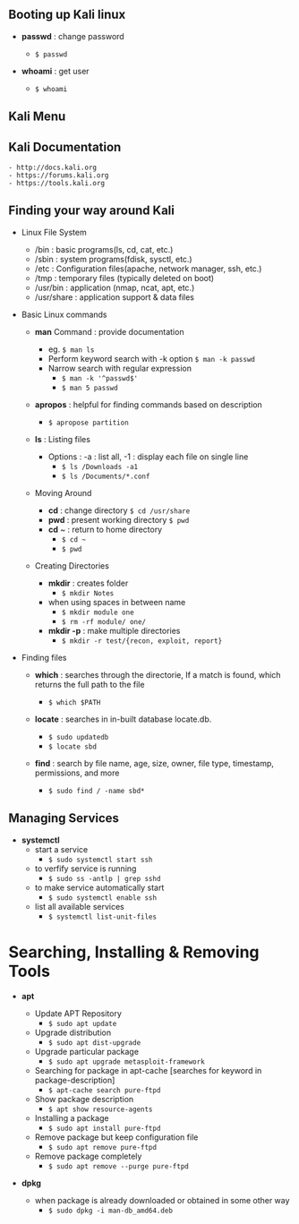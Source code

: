 
## Booting up Kali linux
- **passwd**  : change password
    - ``` $ passwd  ``` 
    
- **whoami** : get user
    - ```$ whoami```

## Kali Menu

## Kali Documentation
    - http://docs.kali.org
    - https://forums.kali.org
    - https://tools.kali.org

## Finding your way around Kali
- Linux File System
    * /bin : basic programs(ls, cd, cat, etc.)
    * /sbin : system programs(fdisk, sysctl, etc.)
    * /etc : Configuration files(apache, network manager, ssh, etc.)
    * /tmp : temporary files (typically deleted on boot)
    * /usr/bin : application (nmap, ncat, apt, etc.)
    * /usr/share : application support & data files

- Basic Linux commands
    * **man** Command : provide documentation
        - eg.
            ``` $ man ls ```
        - Perform keyword search with -k option
            ``` $ man -k passwd ```
        - Narrow search with regular expression
            - ``` $ man -k '^passwd$' ```
            - ``` $ man 5 passwd ```

    * **apropos** : helpful for finding commands based on description
        - ``` $ apropose partition ```
    
    * **ls** : Listing files 
        - Options : -a : list all, -1 : display each file on single line
            - ``` $ ls /Downloads -a1 ```
            - ``` $ ls /Documents/*.conf ```
    
    * Moving Around
        - **cd** : change directory
            ``` $ cd /usr/share ```
        - **pwd** : present working directory
            ``` $ pwd ```
        - **cd** ~ : return to home directory
            - ``` $ cd ~ ``` 
            - ``` $ pwd ```
    
    * Creating Directories
        - **mkdir** : creates folder
            - ``` $ mkdir Notes ```
        - when using spaces in between name 
            - ``` $ mkdir module one ```
            - ``` $ rm -rf module/ one/ ```
        - **mkdir -p** : make multiple directories
            - ``` $ mkdir -r test/{recon, exploit, report} ```
    
- Finding files 
    - **which** : searches through the directorie, If a match is found, which returns   the full path to the file
        - ``` $ which $PATH ```

    - **locate** : searches in in-built database locate.db. 
        - ``` $ sudo updatedb ```  
        - ``` $ locate sbd ```

    - **find** : search by file name, age, size, owner, file type, timestamp, permissions, and more
        - ``` $ sudo find / -name sbd* ```
        
## Managing Services
- **systemctl** 
    * start a service 
        - ``` $ sudo systemctl start ssh ```
    * to verfify service is running
        - ``` $ sudo ss -antlp | grep sshd ``` 
    * to make service automatically start
        - ``` $ sudo systemctl enable ssh ```
    * list all available services
        - ``` $ systemctl list-unit-files ```    
            
# Searching, Installing & Removing Tools
- **apt**
    - Update APT Repository
        - ``` $ sudo apt update ```
    - Upgrade distribution
        - ``` $ sudo apt dist-upgrade ```
    - Upgrade particular package
        - ``` $ sudo apt upgrade metasploit-framework ```
    - Searching for package in apt-cache [searches for keyword in package-description]
        - ``` $ apt-cache search pure-ftpd ```
    - Show package description
        - ``` $ apt show resource-agents ```
    - Installing a package
        - ``` $ sudo apt install pure-ftpd ```
    - Remove package but keep configuration file
        - ``` $ sudo apt remove pure-ftpd ```
    - Remove package completely
        - ``` $ sudo apt remove --purge pure-ftpd ```

- **dpkg** 
    - when package is already downloaded or obtained in some other way
        - ``` $ sudo dpkg -i man-db_amd64.deb ```  


        